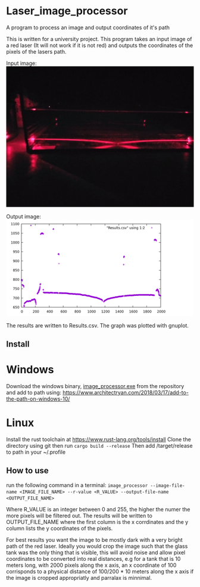 # Laser_image_processor
A program to process an image and output coordinates of it's path

This is written for a university project.
This program takes an input image of a red laser (It will not work if it is not red) and outputs the coordinates of the pixels of the lasers path.

Input image:
![test](Images/test.jpeg)

Output image:
![test_output](Images/graph)

The results are written to Results.csv.
The graph was plotted with gnuplot.


## Install
# Windows
Download the windows binary, [image_processor.exe](/image_processor.exe) from the repository and add to path using: https://www.architectryan.com/2018/03/17/add-to-the-path-on-windows-10/

# Linux
Install the rust toolchain at https://www.rust-lang.org/tools/install
Clone the directory using git then run ` cargo build --release `
Then add /target/release to path in your ~/.profile 


## How to use

run the following command in a terminal: `image_processor --image-file-name <IMAGE_FILE_NAME> --r-value <R_VALUE> --output-file-name <OUTPUT_FILE_NAME>`

Where R_VALUE is an integer between 0 and 255, the higher the numer the more pixels will be filtered out.
The results will be written to OUTPUT_FILE_NAME where the first column is the x corrdinates and the y column lists the y coordinates of the pixels.

For best results you want the image to be mostly dark with a very bright path of the red laser. Ideally you would crop the image such that the glass tank was the only thing that is visible, this will avoid noise and allow pixel coordinates to be converted into real distances, e.g for a tank that is 10 meters long, with 2000 pixels along the x axis, an x coordinate of 100 corrisponds to a physical distance of 100/200 * 10 meters along the x axis if the image is cropped appropriatly and parralax is minnimal.
